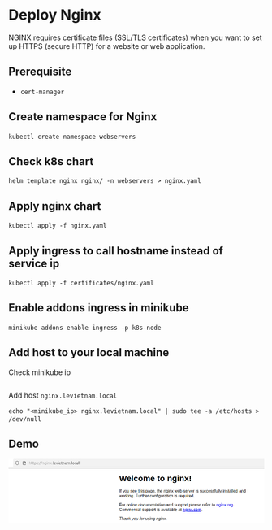 # Deploy Nginx

NGINX requires certificate files (SSL/TLS certificates) when you want to set up HTTPS (secure HTTP) for a website or web application.
## Prerequisite
- ```cert-manager``` 

## Create namespace for Nginx
```
kubectl create namespace webservers
```

## Check k8s chart
```
helm template nginx nginx/ -n webservers > nginx.yaml
```

## Apply nginx chart 
```
kubectl apply -f nginx.yaml
```

## Apply ingress to call hostname instead of service ip
```
kubectl apply -f certificates/nginx.yaml
```

## Enable addons ingress in minikube
```
minikube addons enable ingress -p k8s-node
```

## Add host to your local machine
Check minikube ip
```minikube ip -p node
```

Add host ```nginx.levietnam.local```
```
echo "<minikube_ip> nginx.levietnam.local" | sudo tee -a /etc/hosts > /dev/null
```


## Demo
![Alt text](images/nginx.png)

